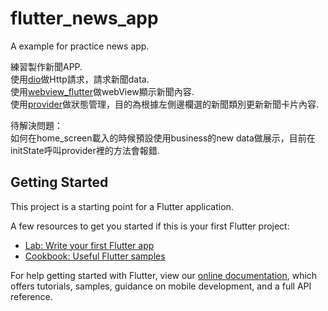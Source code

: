 # flutter_news_app

A example for practice news app.

練習製作新聞APP.    
使用[dio](https://pub.dev/packages/dio)做Http請求，請求新聞data.  
使用[webview_flutter](https://pub.dev/packages/webview_flutter)做webView顯示新聞內容.   
使用[provider](https://pub.dev/packages/provider)做狀態管理，目的為根據左側邊欄選的新聞類別更新新聞卡片內容.

待解決問題：    
如何在home_screen載入的時候預設使用business的new data做展示，目前在initState呼叫provider裡的方法會報錯.

## Getting Started

This project is a starting point for a Flutter application.

A few resources to get you started if this is your first Flutter project:

- [Lab: Write your first Flutter app](https://flutter.dev/docs/get-started/codelab)
- [Cookbook: Useful Flutter samples](https://flutter.dev/docs/cookbook)

For help getting started with Flutter, view our
[online documentation](https://flutter.dev/docs), which offers tutorials,
samples, guidance on mobile development, and a full API reference.
